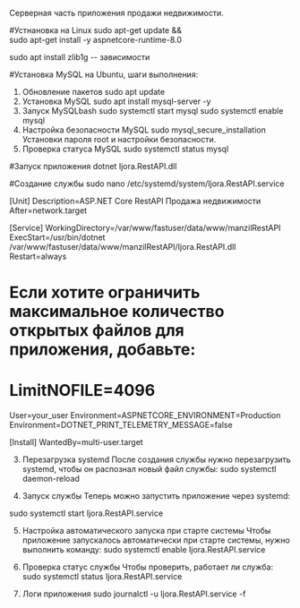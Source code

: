 Серверная часть приложения продажи недвижимости.

#Устнановка на Linux 
sudo apt-get update && \
  sudo apt-get install -y aspnetcore-runtime-8.0

sudo apt install zlib1g -- зависимости

#Установка MySQL на Ubuntu, шаги выполнения:
1. Обновление пакетов
sudo apt update
2. Установка MySQL
sudo apt install mysql-server -y
3. Запуск MySQLbash
sudo systemctl start mysql
sudo systemctl enable mysql
4. Настройка безопасности MySQL
sudo mysql_secure_installation
Установки пароля root и настройки безопасности.
5. Проверка статуса MySQL
sudo systemctl status mysql

#Запуск приложения 
dotnet Ijora.RestAPI.dll

#Создание службы
sudo nano /etc/systemd/system/Ijora.RestAPI.service

[Unit]
Description=ASP.NET Core RestAPI Продажа недвижимости
After=network.target

[Service]
WorkingDirectory=/var/www/fastuser/data/www/manzilRestAPI
ExecStart=/usr/bin/dotnet /var/www/fastuser/data/www/manzilRestAPI/Ijora.RestAPI.dll
Restart=always
# Если хотите ограничить максимальное количество открытых файлов для приложения, добавьте:
# LimitNOFILE=4096
User=your_user
Environment=ASPNETCORE_ENVIRONMENT=Production
Environment=DOTNET_PRINT_TELEMETRY_MESSAGE=false

[Install]
WantedBy=multi-user.target

3. Перезагрузка systemd
После создания службы нужно перезагрузить systemd, чтобы он распознал новый файл службы:
sudo systemctl daemon-reload

4. Запуск службы
Теперь можно запустить приложение через systemd:

sudo systemctl start Ijora.RestAPI.service

5. Настройка автоматического запуска при старте системы
Чтобы приложение запускалось автоматически при старте системы, нужно выполнить команду:
sudo systemctl enable Ijora.RestAPI.service


6. Проверка статус службы
Чтобы проверить, работает ли служба:
sudo systemctl status Ijora.RestAPI.service

7. Логи приложения
sudo journalctl -u  Ijora.RestAPI.service -f